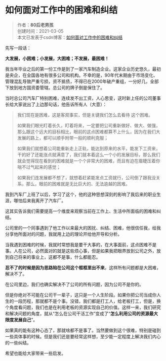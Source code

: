 # 如何面对工作中的困难和纠结

> 作者：**80后老男孩**  
> 创建时间：2021-03-05  
> 本文已发表于csdn博客：[如何面对工作中的困难和纠结](https://blog.csdn.net/weixin_41034400/article/details/114387331)  

先写一段话：  

**大发展，小困难；小发展，大困难；不发展，最困难！**  

我当年毕业之后的第一份工作是到了一家汽车制造企业。这家企业历史悠久，最初是央企，在全国各地有很多公司和机构。不幸的是，90年代末期由于市场变化、管理混乱导致严重亏损，资不抵债，不得已在2000年破产重组，一分好几，全部下放到地方国资委管辖。总公司的牌子倒是保住了。

当时总公司汽车厂特别困难，连续发不出工资，人心思变，这时新上任的公司董事长给大家说出了上边那句话，他告诉所有人（大意）：

> 我们现在是困难，这是客观事实，但是关键我们怎么去看待 这个困难。
>
> 如果我们眼光盯着长久，盯着将来，一定要把公司重新做好、做大、做强，那么跟这个远大的目标相比，眼前的这点困难都算不上什么，因为在我们大发展的路上，都可以顺手附带一般的顺利克服；
>
> 如果我们就想着公司能重新走上正轨，能达到原来的水平，能发下工资来，干的好了还能涨点就满意了，我们就本着这么一个小的发展目标，那么我们就会觉得现在看到的困难就是一个个非常大的困难，而且有迫在眉睫压着你喘不过气起来的感觉；
>
> 如果我们连发展都不想了，就想着赶紧能发点工资就行，公司倒了跟我没关系，那么，眼前的困难就是无比巨大的、无法逾越的困难。

我到汽车厂上班了以后，学习了这个，他的这种思想深刻的影响了我后来的职业生涯，哪怕后来我离开了汽车厂。

这其实告诉我们需要提高一个维度来观察当前在工作上、生活中所面临的困难和纠结。

公司里的一个同事遇到了他工作以来最大的困扰、纠结、困难，他很信任我，给我分享他所面对的问题，我就用上边的理论开给他开导和分析。

当我遇到困难的时候，我就时常想我是要干大事的，在大事面前，这点困难不是事。人在公司，必然面对的就是这些烦心事，但是如果我把眼界放到公司之外，放到自己将来的事业上，这都不是事，什么都能忍。

**忍不了的时候是因为思路陷在公司这个框框里出不来**，这样所有问题都是大困难，解决不了。

在公司里边，我们也确实解决不了公司的所有问题，因为公司不是你的。

但是你绝对不可能在公司干一辈子，这只是一个人生阶段。如果你把公司当成你人生的一段历程，那就都不是个事。没错，我们都是打工人，给老板打工，但是，换个角度看问题，我们也是在利用老板的资源实现自己的价值。这样一来，我们研究和解决问题的角度，就从“怎么在公司干活工作”变成了“**怎么利用公司的资源最大限度发展自己**”。

如果真的能有这种心态了，那就啥都不是事了。当然要做到这个很难，特别是碰到一些具体事的时候。但是我们还是要经常这样想，至少能一定程度上解决我们内心的一些纠结。

希望也能给大家带来一些启发。

